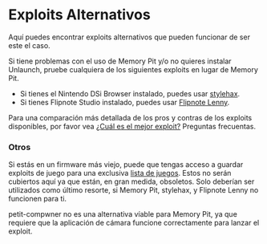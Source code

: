 # Exploits Alternativos

Aquí puedes encontrar exploits alternativos que pueden funcionar de ser este el caso.

Si tiene problemas con el uso de Memory Pit y/o no quieres instalar Unlaunch, pruebe cualquiera de los siguientes exploits en lugar de Memory Pit.

- Si tienes el Nintendo DSi Browser instalado, puedes usar [stylehax](launching-the-browser-exploit.html).
- Si tienes Flipnote Studio instalado, puedes usar [Flipnote Lenny](launching-the-flipnote-exploit.html).

Para una comparación más detallada de los pros y contras de los exploits disponibles, por favor vea [¿Cuál es el mejor exploit?](faq.html#which-is-the-best-exploit) Preguntas frecuentas.

### Otros

Si estás en un firmware más viejo, puede que tengas acceso a guardar exploits de juego para una exclusiva [lista de juegos](https://dsibrew.org/wiki/DSi_exploits#DSiWare\(True_DSi-Mode\)_Exploits). Estos no serán cubiertos aquí ya que están, en gran medida, obsoletos. Solo deberían ser utilizados como último resorte, si Memory Pit, stylehax, y Flipnote Lenny no funcionen para ti.

petit-compwner no es una alternativa víable para Memory Pit, ya que requiere que la aplicación de cámara funcione correctamente para lanzar el exploit.
